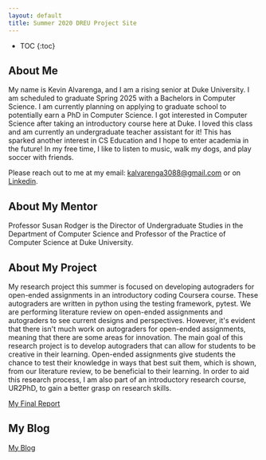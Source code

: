 ```yaml
---
layout: default
title: Summer 2020 DREU Project Site
---
```


* TOC
{:toc}

## About Me

My name is Kevin Alvarenga, and I am a rising senior at Duke University. I am scheduled to graduate Spring 2025 with a Bachelors in Computer Science. I am currently planning on applying to graduate school to potentially earn a PhD in Computer Science. I got interested in Computer Science after taking an introductory course here at Duke. I loved this class and am currently an undergraduate teacher assistant for it! This has sparked another interest in CS Education and I hope to enter academia in the future! In my free time, I like to listen to music, walk my dogs, and play soccer with friends. 

Please reach out to me at my email: kalvarenga3088@gmail.com or on [Linkedin](https://www.linkedin.com/in/kevin-alvarenga-2a2454292/).

## About My Mentor

Professor Susan Rodger is the Director of Undergraduate Studies in the Department of Computer Science and Professor of the Practice of Computer Science at Duke University. 

## About My Project

My research project this summer is focused on developing autograders for open-ended assignments in an introductory coding Coursera course. These autograders are written in python using the testing framework, pytest. We are performing literature review on open-ended assignments and autograders to see current designs and perspectives. However, it's evident that there isn't much work on autograders for open-ended assignments, meaning that there are some areas for innovation. The main goal of this research project is to develop autograders that can allow for students to be creative in their learning. Open-ended assignments give students the chance to test their knowledge in ways that best suit them, which is shown, from our literature review, to be beneficial to their learning. In order to aid this research process, I am also part of an introductory research course, UR2PhD, to gain a better grasp on research skills. 

[My Final Report](files/finalreport.pdf)

## My Blog

[My Blog](blog.html)

